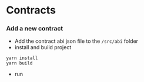 # Contracts

### Add a new contract

- Add the contract abi json file to the `/src/abi` folder
- install and build project

```shell
yarn install
yarn build
```

- run 
